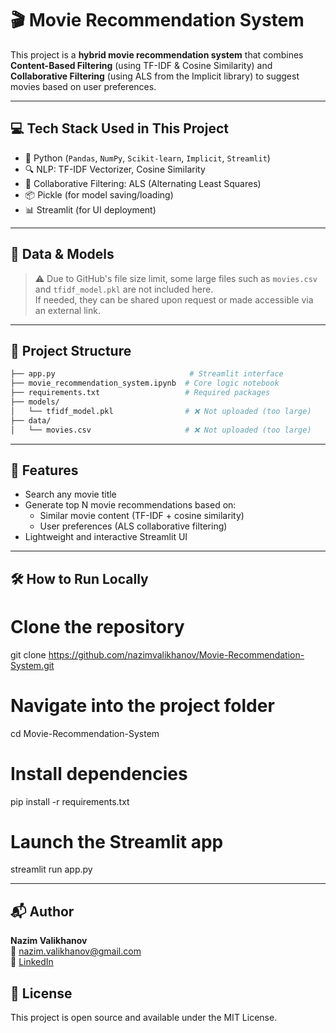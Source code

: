 # 🎬 Movie Recommendation System

This project is a **hybrid movie recommendation system** that combines  
**Content-Based Filtering** (using TF-IDF & Cosine Similarity) and  
**Collaborative Filtering** (using ALS from the Implicit library) to suggest movies based on user preferences.

---

## 💻 Tech Stack Used in This Project

- 🐍 Python (`Pandas`, `NumPy`, `Scikit-learn`, `Implicit`, `Streamlit`)
- 🔍 NLP: TF-IDF Vectorizer, Cosine Similarity
- 🧠 Collaborative Filtering: ALS (Alternating Least Squares)
- 📦 Pickle (for model saving/loading)
- 📊 Streamlit (for UI deployment)

---

## 📁 Data & Models

> ⚠️ Due to GitHub's file size limit, some large files such as `movies.csv` and `tfidf_model.pkl` are not included here.  
> If needed, they can be shared upon request or made accessible via an external link.

---

## 🚀 Project Structure

```bash
├── app.py                              # Streamlit interface
├── movie_recommendation_system.ipynb  # Core logic notebook
├── requirements.txt                   # Required packages
├── models/
│   └── tfidf_model.pkl                # ❌ Not uploaded (too large)
├── data/
│   └── movies.csv                     # ❌ Not uploaded (too large)
```

---

## 📌 Features

- Search any movie title
- Generate top N movie recommendations based on:
   - Similar movie content (TF-IDF + cosine similarity)
   - User preferences (ALS collaborative filtering)
- Lightweight and interactive Streamlit UI

---

## 🛠️ How to Run Locally

# Clone the repository
git clone https://github.com/nazimvalikhanov/Movie-Recommendation-System.git

# Navigate into the project folder
cd Movie-Recommendation-System

# Install dependencies
pip install -r requirements.txt

# Launch the Streamlit app
streamlit run app.py

---

## 📬 Author

**Nazim Valikhanov**  
📧 nazim.valikhanov@gmail.com  
🔗 [LinkedIn](https://linkedin.com/in/nazim-valikhanov)

## 📄 License
This project is open source and available under the MIT License.
